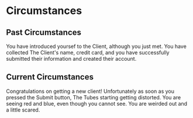 # Circumstances

## Past Circumstances

You have introduced yoursef to the Client, although you just met.
You have collected The Client's name, credit card, and you have successfully submitted their information and created their account.

## Current Circumstances

Congratulations on getting a new client! Unfortunately as soon as you pressed the Submit button, The Tubes starting getting distorted. You are seeing red and blue, even though you cannot see. You are weirded out and a little scared.
